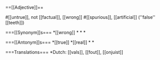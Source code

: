 ==[[Adjective]]==

#[[untrue]], not [[factual]], [[wrong]]
#[[spurious]], [[artificial]] (''false'' [[teeth]])

===[[Synonym]]s===
*[[wrong]]
*
*
*

===[[Antonym]]s===
*[[true]]
*[[real]]
*
*

===Translations===
*Dutch: [[vals]], [[fout]], [[onjuist]]